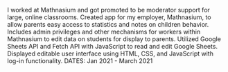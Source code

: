 I worked at Mathnasium and got promoted to be moderator support for large, online classrooms. Created app for my employer, Mathnasium, to allow parents easy access to statistics and notes on children behavior. Includes admin privileges and other mechanisms for workers within Mathnasium to edit data on students for display to parents. Utilized Google Sheets API and Fetch API with JavaScript to read and edit Google Sheets. Displayed editable user interface using HTML, CSS, and JavaScript with log-in functionality.
DATES: Jan 2021 - March 2021
